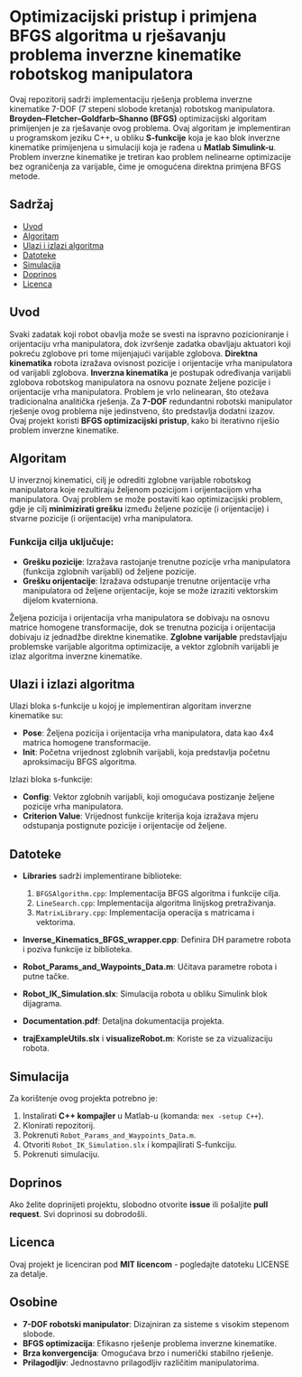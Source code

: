 # Optimizacijski pristup i primjena BFGS algoritma u rješavanju problema inverzne kinematike robotskog manipulatora

Ovaj repozitorij sadrži implementaciju rješenja problema inverzne kinematike 7-DOF (7 stepeni slobode kretanja) robotskog manipulatora. **Broyden–Fletcher–Goldfarb–Shanno (BFGS)** optimizacijski algoritam primijenjen je za rješavanje ovog problema. Ovaj algoritam je implementiran u programskom jeziku C++, u obliku **S-funkcije** koja je kao blok inverzne kinematike primijenjena u simulaciji koja je rađena u **Matlab Simulink-u**. Problem inverzne kinematike je tretiran kao problem nelinearne optimizacije bez ograničenja za varijable, čime je omogućena direktna primjena BFGS metode.

## Sadržaj
- [Uvod](#uvod)
- [Algoritam](#algoritam)
- [Ulazi i izlazi algoritma](#ulazi-i-izlazi-algoritma)
- [Datoteke](#datoteke)
- [Simulacija](#simulacija)
- [Doprinos](#doprinos)
- [Licenca](#licenca)

## Uvod

Svaki zadatak koji robot obavlja može se svesti na ispravno pozicioniranje i orijentaciju vrha manipulatora, dok izvršenje zadatka obavljaju aktuatori koji pokreću zglobove pri tome mijenjajući varijable zglobova. **Direktna kinematika** robota izražava ovisnost pozicije i orijentacije vrha manipulatora od varijabli zglobova. **Inverzna kinematika** je postupak određivanja varijabli zglobova robotskog manipulatora na osnovu poznate željene pozicije i orijentacije vrha manipulatora. Problem je vrlo nelinearan, što otežava tradicionalna analitička rješenja. Za **7-DOF** redundantni robotski manipulator rješenje ovog problema nije jedinstveno, što predstavlja dodatni izazov. Ovaj projekt koristi **BFGS optimizacijski pristup**, kako bi iterativno riješio problem inverzne kinematike.

## Algoritam

U inverznoj kinematici, cilj je odrediti zglobne varijable robotskog manipulatora koje rezultiraju željenom pozicijom i orijentacijom vrha manipulatora. Ovaj problem se može postaviti kao optimizacijski problem, gdje je cilj **minimizirati grešku** između željene pozicije (i orijentacije) i stvarne pozicije (i orijentacije) vrha manipulatora.

### Funkcija cilja uključuje:

- **Grešku pozicije**: Izražava rastojanje trenutne pozicije vrha manipulatora (funkcija zglobnih varijabli) od željene pozicije.
- **Grešku orijentacije**: Izražava odstupanje trenutne orijentacije vrha manipulatora od željene orijentacije, koje se može izraziti vektorskim dijelom kvaterniona.

Željena pozicija i orijentacija vrha manipulatora se dobivaju na osnovu matrice homogene transformacije, dok se trenutna pozicija i orijentacija dobivaju iz jednadžbe direktne kinematike. **Zglobne varijable** predstavljaju problemske varijable algoritma optimizacije, a vektor zglobnih varijabli je izlaz algoritma inverzne kinematike.

## Ulazi i izlazi algoritma

Ulazi bloka s-funkcije u kojoj je implementiran algoritam inverzne kinematike su:
- **Pose**: Željena pozicija i orijentacija vrha manipulatora, data kao 4x4 matrica homogene transformacije.
- **Init**: Početna vrijednost zglobnih varijabli, koja predstavlja početnu aproksimaciju BFGS algoritma.

Izlazi bloka s-funkcije:
- **Config**: Vektor zglobnih varijabli, koji omogućava postizanje željene pozicije vrha manipulatora.
- **Criterion Value**: Vrijednost funkcije kriterija koja izražava mjeru odstupanja postignute pozicije i orijentacije od željene.

## Datoteke

- **Libraries** sadrži implementirane biblioteke:
  1. `BFGSAlgorithm.cpp`: Implementacija BFGS algoritma i funkcije cilja.
  2. `LineSearch.cpp`: Implementacija algoritma linijskog pretraživanja.
  3. `MatrixLibrary.cpp`: Implementacija operacija s matricama i vektorima.
  
- **Inverse_Kinematics_BFGS_wrapper.cpp**: Definira DH parametre robota i poziva funkcije iz biblioteka.
- **Robot_Params_and_Waypoints_Data.m**: Učitava parametre robota i putne tačke.
- **Robot_IK_Simulation.slx**: Simulacija robota u obliku Simulink blok dijagrama.
- **Documentation.pdf**: Detaljna dokumentacija projekta.
- **trajExampleUtils.slx** i **visualizeRobot.m**: Koriste se za vizualizaciju robota.

## Simulacija

Za korištenje ovog projekta potrebno je:

1. Instalirati **C++ kompajler** u Matlab-u (komanda: `mex -setup C++`).
2. Klonirati repozitorij.
3. Pokrenuti `Robot_Params_and_Waypoints_Data.m`.
4. Otvoriti `Robot_IK_Simulation.slx` i kompajlirati S-funkciju.
5. Pokrenuti simulaciju.

## Doprinos

Ako želite doprinijeti projektu, slobodno otvorite **issue** ili pošaljite **pull request**. Svi doprinosi su dobrodošli.

## Licenca

Ovaj projekt je licenciran pod **MIT licencom** - pogledajte datoteku LICENSE za detalje.

## Osobine

- **7-DOF robotski manipulator**: Dizajniran za sisteme s visokim stepenom slobode.
- **BFGS optimizacija**: Efikasno rješenje problema inverzne kinematike.
- **Brza konvergencija**: Omogućava brzo i numerički stabilno rješenje.
- **Prilagodljiv**: Jednostavno prilagodljiv različitim manipulatorima.
